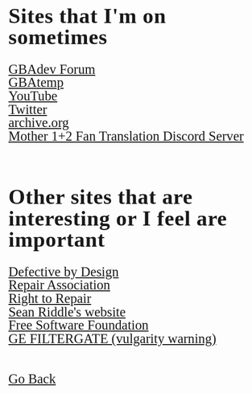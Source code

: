 <html>
<style>
		h3 {
			font-family: AppleKid;
			line-height: 1;
			letter-spacing: 0.8px;
		}
		h2 {
			font-family: AppleKid;
			line-height: 1;
			letter-spacing: 0.8px;
		}
		h1 {
			font-family: AppleKid;
			line-height: 1;
			letter-spacing: 0.8px;
		}
		@font-face {
			font-family: AppleKid;
			src: url('../images/Apple-Kid.woff2') format('woff2'),
				url('../images/Apple-Kid.woff') format('woff');
			font-weight: normal;
			font-style: normal;
		}
		.mainContent {
			font-family: AppleKid;
			font-size: 20pt;
			line-height: 1;
		}
</style>
<body>
<div class="mainContent">
<h1 style="font-size:32pt">Sites that I'm on sometimes</h1>
<a href="https://forum.gbadev.org/memberlist.php?mode=viewprofile&u=12941">GBAdev Forum</a><br />
<a href="https://gbatemp.net/members/sterophonick.457315/">GBAtemp</a><br />
<a href="https://www.youtube.com/channel/UCqzyZUJL_Tak9wPztDgT6aA">YouTube</a><br />
<a href="https://twitter.com/Sterophonick">Twitter</a><br />
<a href="https://archive.org/details/@sterophonick">archive.org</a><br />
<a href="https://discord.com/invite/qrctgHJ">Mother 1+2 Fan Translation Discord Server</a><br />
<br />
<h1 style="font-size:32pt">Other sites that are interesting or I feel are important</h1>
<a href="https://www.defectivebydesign.org/">Defective by Design</a><br />
<a href="https://repair.org/">Repair Association</a><br />
<a href="https://www.ifixit.com/Right-to-Repair/Intro">Right to Repair</a><br />
<a href="http://seanriddle.com/">Sean Riddle's website</a><br />
<a href="http://fsf.org/">Free Software Foundation</a><br />
<a href="https://web.archive.org/web/20200611015937/https://gefiltergate.com/">GE FILTERGATE (vulgarity warning)</a><br />
<br />
<br />
<a href="..">Go Back</a><br />
</div>
</body>
</html>